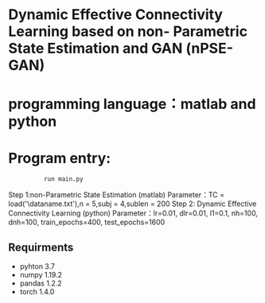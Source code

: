 # Dynamic Effective Connectivity Learning based on non- Parametric State Estimation and GAN (nPSE-GAN)
# programming language：matlab and python
# Program entry:
              run main.py
Step 1:non-Parametric State Estimation (matlab)
Parameter：TC = load('\dataname.txt'),n = 5,subj = 4,sublen = 200
Step 2: Dynamic Effective Connectivity Learning (python)
Parameter：lr=0.01, dlr=0.01, l1=0.1, nh=100, dnh=100, train_epochs=400, test_epochs=1600

## Requirments
* pyhton 3.7
* numpy 1.19.2
* pandas 1.2.2
* torch 1.4.0
